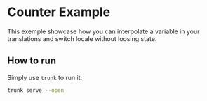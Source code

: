 # Counter Example

This exemple showcase how you can interpolate a variable in your translations and switch locale without loosing state.

## How to run

Simply use `trunk` to run it:

```bash
trunk serve --open
```
